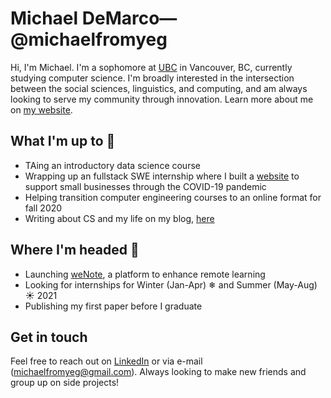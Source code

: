 # Michael DeMarco—@michaelfromyeg

Hi, I'm Michael. I'm a sophomore at [UBC](https://ubc.ca) in Vancouver, BC, currently studying computer science. I'm broadly interested in the intersection between the social sciences, linguistics, and computing, and am always looking to serve my community through innovation. Learn more about me on [my website](https://michaeldemar.co).

## What I'm up to 🧰

- TAing an introductory data science course
- Wrapping up an fullstack SWE internship where I built a [website](https://shieldscore.com) to support small businesses through the COVID-19 pandemic
- Helping transition computer engineering courses to an online format for fall 2020
- Writing about CS and my life on my blog, [here](https://michaeldemar.co/blog)

## Where I'm headed 🚂

- Launching [weNote](https://wenote.ca), a platform to enhance remote learning
- Looking for internships for Winter (Jan-Apr) ❄ and Summer (May-Aug) ☀ 2021
- Publishing my first paper before I graduate

## Get in touch

Feel free to reach out on [LinkedIn](https://www.linkedin.com/in/michaelfromyeg/) or via e-mail (michaelfromyeg@gmail.com). Always looking to make new friends and group up on side projects!

